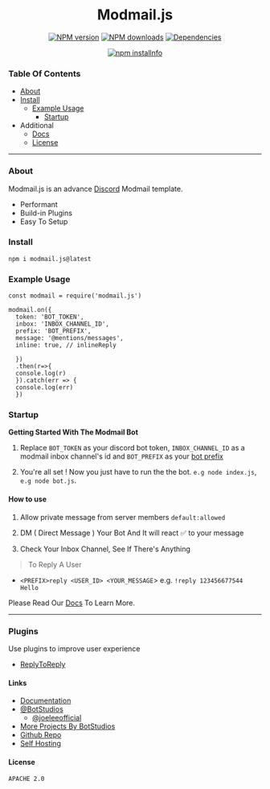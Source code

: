 <h1 align="center">Modmail.js</h1> 
 <p align="center"> <a href="https://www.npmjs.com/package/modmail.js"><img src="https://img.shields.io/npm/v/modmail.js.svg?maxAge=3600" alt="NPM version" /></a>
 <a href="https://www.npmjs.com/package/modmail.js"><img src="https://img.shields.io/npm/dt/modmail.js.svg?maxAge=3600" alt="NPM downloads" /></a>
 <a href="#"><img src="https://img.shields.io/david/botstudios/modmail.js.svg?maxAge=3600" alt="Dependencies" /></a> </p>
 <p align="center"><a href="https://nodei.co/npm/modmail.js/"><img src="https://nodei.co/npm/modmail.js.png?downloads=true&stars=true" alt="npm installnfo" /></a></p>

### Table Of Contents 

- [About](#about)
- [Install](#install)
  - [Example Usage](#example-usage)
    - [Startup](#startup) 
- Additional 
  - [Docs](https://modmail.js.org)
  - [License](#license)
-------

### About 

Modmail.js is an advance [Discord](https://discordapp.com) Modmail template.

- Performant
- Build-in Plugins 
- Easy To Setup 

### Install

`npm i modmail.js@latest`

### Example Usage

```
const modmail = require('modmail.js') 

modmail.on({ 
  token: 'BOT_TOKEN', 
  inbox: 'INBOX_CHANNEL_ID', 
  prefix: 'BOT_PREFIX', 
  message: '@mentions/messages', 
  inline: true, // inlineReply
  
  })
  .then(r=>{
  console.log(r)
  }).catch(err => {
  console.log(err)
  })

```

### Startup 

__Getting Started With The Modmail Bot__

1. Replace `BOT_TOKEN` as your discord bot token, `INBOX_CHANNEL_ID` as a modmail inbox channel's id and `BOT_PREFIX` as your [bot prefix](https://botstudios.github.io/modmail.js/prefix)

2. You're all set ! Now you just have to run the the bot. `e.g node index.js`, `e.g node bot.js`. 

#### How to use

1. Allow private message from server members `default:allowed`

2. DM ( Direct Message ) Your Bot And It will react ✅ to your message

3. Check Your Inbox Channel, See If There's Anything 

> To Reply A User

- `<PREFIX>reply <USER_ID> <YOUR_MESSAGE`> e.g. `!reply 123456677544 Hello`

Please Read Our [Docs](https://botstudios.github.io/modmail.js) To Learn More.

----

### Plugins 
Use plugins to improve user experience

- [ReplyToReply](https://botstudios.github.io/modmail.js/plugins/replyToReply) 



#### Links

- [Documentation](https://botstudios.github.io/modmail.js)
- [@BotStudios](https://github.com/botstudios)
  - [@joeleeofficial](https://github.com/joeleeofficial)
- [More Projects By BotStudios](https://studios.js.org)
- [Github Repo](https://github.com/botstudios/modmail.js)
- [Self Hosting](https://github.com/botstudios/modmail)


#### License 

```
APACHE 2.0
```
